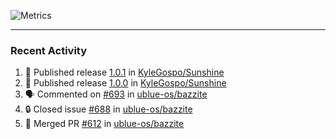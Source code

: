 ![Metrics](https://metrics.lecoq.io/KyleGospo?template=classic&base=header%2C%20activity%2C%20community%2C%20repositories%2C%20metadata&base.indepth=false&base.hireable=false&base.skip=false&config.timezone=America%2FLos_Angeles)

---
### Recent Activity
<!--START_SECTION:activity-->
1. 🚀 Published release [1.0.1](https://github.com/KyleGospo/Sunshine/releases/tag/1.0.1) in [KyleGospo/Sunshine](https://github.com/KyleGospo/Sunshine)
2. 🚀 Published release [1.0.0](https://github.com/KyleGospo/Sunshine/releases/tag/1.0.0) in [KyleGospo/Sunshine](https://github.com/KyleGospo/Sunshine)
3. 🗣 Commented on [#693](https://github.com/ublue-os/bazzite/issues/693#issuecomment-1900831254) in [ublue-os/bazzite](https://github.com/ublue-os/bazzite)
4. 🔒 Closed issue [#688](https://github.com/ublue-os/bazzite/issues/688) in [ublue-os/bazzite](https://github.com/ublue-os/bazzite)
5. 🎉 Merged PR [#612](https://github.com/ublue-os/bazzite/pull/612) in [ublue-os/bazzite](https://github.com/ublue-os/bazzite)
<!--END_SECTION:activity-->
